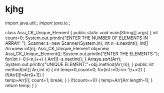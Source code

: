 # kjhg
import java.util.*;
import java.io.*;

class Assi_CK_Unique_Element
{
 public static void main(String[] args)
 {
   int count=0;
   System.out.println("ENTER THE NUMBER OF ELEMENTS IN ARRAY: ");
   Scanner s=new Scanner(System.in);
   int n=s.nextInt();
   int[] Arr=new int[n];
   Assi_CK_Unique_Element obj=new Assi_CK_Unique_Element();
   System.out.println("ENTER THE ELEMENTS:");
   for(int i=0;i<n;i++)
    {
     Arr[i]=s.nextInt();
    }
    Arrays.sort(Arr);
   System.out.println("UNIQUE ELEMENT:"+obj.method(Arr,n));
 } 
 public int method(int[] Arr,int n)
   {
     int temp=0,count=0;
    for(int i=0;i<n-1;i+=2)
     {
       if(Arr[i]!=Arr[i+1])
         {  
          temp=Arr[i];
          count=1;
          break;
         }
    }
    if(count==0)
    {
    temp=Arr[Arr.length-1];
    }
      return temp;
  }
}        
